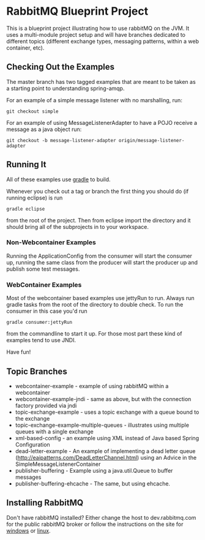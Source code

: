 # RabbitMQ Blueprint Project
This is a blueprint project illustrating how to use rabbitMQ on the JVM. It
uses a multi-module project setup and will have branches dedicated to different
topics (different exchange types, messaging patterns, within a web container,
etc).

## Checking Out the Examples
The master branch has two tagged examples that are meant to be taken as a
starting point to understanding spring-amqp. 

For an example of a simple message listener with no marshalling, run:

    git checkout simple

For an example of using MessageListenerAdapter to have a POJO receive a message
as a java object run:
  
    git checkout -b message-listener-adapter origin/message-listener-adapter

## Running It
All of these examples use [gradle](http://www.gradle.org) to build. 

Whenever you check out a tag or branch the first thing you should do (if running eclipse) is run 

    gradle eclipse

from the root of the project. Then from eclipse import the directory and it
should bring all of the subprojects in to your workspace.

### Non-Webcontainer Examples
Running the ApplicationConfig from the consumer will start the consumer up,
running the same class from the producer will start the producer up and publish
some test messages.

### WebContainer Examples
Most of the webcontainer based examples use jettyRun to run. Always run gradle tasks from the root of the directory to double check. To run the consumer in this case you'd run

    gradle consumer:jettyRun
    
from the commandline to start it up. For those most part these kind of examples tend to use JNDI.

Have fun!

## Topic Branches
* webcontainer-example - example of using rabbitMQ within a webcontainer
* webcontainer-example-jndi - same as above, but with the connection factory provided via jndi
* topic-exchange-example - uses a topic exchange with a queue bound to the
exchange
* topic-exchange-example-multiple-queues - illustrates using multiple queues
with a single exchange
* xml-based-config - an example using XML instead of Java based Spring Configuration
* dead-letter-example - An example of implementing a dead letter queue (http://eaipatterns.com/DeadLetterChannel.html) using an Advice in the SimpleMessageListenerContainer
* publisher-buffering - Example using a java.util.Queue to buffer messages
* publisher-buffering-ehcache - The same, but using ehcache.
                    
## Installing RabbitMQ
Don't have rabbitMQ installed? Either change the host to dev.rabbitmq.com for the public rabbitMQ broker or follow the instructions on the site for [windows](http://www.rabbitmq.com/install.html#windows) or [linux](http://www.rabbitmq.com/install.html#rpm).
